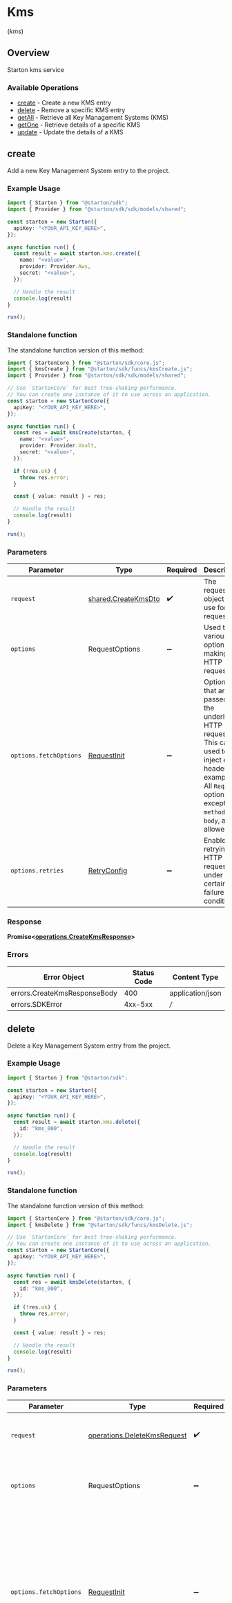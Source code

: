 # Kms
(*kms*)

## Overview

Starton kms service

### Available Operations

* [create](#create) - Create a new KMS entry
* [delete](#delete) - Remove a specific KMS entry
* [getAll](#getall) - Retrieve all Key Management Systems (KMS)
* [getOne](#getone) - Retrieve details of a specific KMS
* [update](#update) - Update the details of a KMS

## create

Add a new Key Management System entry to the project.

### Example Usage

```typescript
import { Starton } from "@starton/sdk";
import { Provider } from "@starton/sdk/sdk/models/shared";

const starton = new Starton({
  apiKey: "<YOUR_API_KEY_HERE>",
});

async function run() {
  const result = await starton.kms.create({
    name: "<value>",
    provider: Provider.Aws,
    secret: "<value>",
  });

  // Handle the result
  console.log(result)
}

run();
```

### Standalone function

The standalone function version of this method:

```typescript
import { StartonCore } from "@starton/sdk/core.js";
import { kmsCreate } from "@starton/sdk/funcs/kmsCreate.js";
import { Provider } from "@starton/sdk/sdk/models/shared";

// Use `StartonCore` for best tree-shaking performance.
// You can create one instance of it to use across an application.
const starton = new StartonCore({
  apiKey: "<YOUR_API_KEY_HERE>",
});

async function run() {
  const res = await kmsCreate(starton, {
    name: "<value>",
    provider: Provider.Vault,
    secret: "<value>",
  });

  if (!res.ok) {
    throw res.error;
  }

  const { value: result } = res;

  // Handle the result
  console.log(result)
}

run();
```

### Parameters

| Parameter                                                                                                                                                                      | Type                                                                                                                                                                           | Required                                                                                                                                                                       | Description                                                                                                                                                                    |
| ------------------------------------------------------------------------------------------------------------------------------------------------------------------------------ | ------------------------------------------------------------------------------------------------------------------------------------------------------------------------------ | ------------------------------------------------------------------------------------------------------------------------------------------------------------------------------ | ------------------------------------------------------------------------------------------------------------------------------------------------------------------------------ |
| `request`                                                                                                                                                                      | [shared.CreateKmsDto](../../sdk/models/shared/createkmsdto.md)                                                                                                                 | :heavy_check_mark:                                                                                                                                                             | The request object to use for the request.                                                                                                                                     |
| `options`                                                                                                                                                                      | RequestOptions                                                                                                                                                                 | :heavy_minus_sign:                                                                                                                                                             | Used to set various options for making HTTP requests.                                                                                                                          |
| `options.fetchOptions`                                                                                                                                                         | [RequestInit](https://developer.mozilla.org/en-US/docs/Web/API/Request/Request#options)                                                                                        | :heavy_minus_sign:                                                                                                                                                             | Options that are passed to the underlying HTTP request. This can be used to inject extra headers for examples. All `Request` options, except `method` and `body`, are allowed. |
| `options.retries`                                                                                                                                                              | [RetryConfig](../../lib/utils/retryconfig.md)                                                                                                                                  | :heavy_minus_sign:                                                                                                                                                             | Enables retrying HTTP requests under certain failure conditions.                                                                                                               |

### Response

**Promise\<[operations.CreateKmsResponse](../../sdk/models/operations/createkmsresponse.md)\>**

### Errors

| Error Object                 | Status Code                  | Content Type                 |
| ---------------------------- | ---------------------------- | ---------------------------- |
| errors.CreateKmsResponseBody | 400                          | application/json             |
| errors.SDKError              | 4xx-5xx                      | */*                          |


## delete

Delete a Key Management System entry from the project. 

### Example Usage

```typescript
import { Starton } from "@starton/sdk";

const starton = new Starton({
  apiKey: "<YOUR_API_KEY_HERE>",
});

async function run() {
  const result = await starton.kms.delete({
    id: "kms_000",
  });

  // Handle the result
  console.log(result)
}

run();
```

### Standalone function

The standalone function version of this method:

```typescript
import { StartonCore } from "@starton/sdk/core.js";
import { kmsDelete } from "@starton/sdk/funcs/kmsDelete.js";

// Use `StartonCore` for best tree-shaking performance.
// You can create one instance of it to use across an application.
const starton = new StartonCore({
  apiKey: "<YOUR_API_KEY_HERE>",
});

async function run() {
  const res = await kmsDelete(starton, {
    id: "kms_000",
  });

  if (!res.ok) {
    throw res.error;
  }

  const { value: result } = res;

  // Handle the result
  console.log(result)
}

run();
```

### Parameters

| Parameter                                                                                                                                                                      | Type                                                                                                                                                                           | Required                                                                                                                                                                       | Description                                                                                                                                                                    |
| ------------------------------------------------------------------------------------------------------------------------------------------------------------------------------ | ------------------------------------------------------------------------------------------------------------------------------------------------------------------------------ | ------------------------------------------------------------------------------------------------------------------------------------------------------------------------------ | ------------------------------------------------------------------------------------------------------------------------------------------------------------------------------ |
| `request`                                                                                                                                                                      | [operations.DeleteKmsRequest](../../sdk/models/operations/deletekmsrequest.md)                                                                                                 | :heavy_check_mark:                                                                                                                                                             | The request object to use for the request.                                                                                                                                     |
| `options`                                                                                                                                                                      | RequestOptions                                                                                                                                                                 | :heavy_minus_sign:                                                                                                                                                             | Used to set various options for making HTTP requests.                                                                                                                          |
| `options.fetchOptions`                                                                                                                                                         | [RequestInit](https://developer.mozilla.org/en-US/docs/Web/API/Request/Request#options)                                                                                        | :heavy_minus_sign:                                                                                                                                                             | Options that are passed to the underlying HTTP request. This can be used to inject extra headers for examples. All `Request` options, except `method` and `body`, are allowed. |
| `options.retries`                                                                                                                                                              | [RetryConfig](../../lib/utils/retryconfig.md)                                                                                                                                  | :heavy_minus_sign:                                                                                                                                                             | Enables retrying HTTP requests under certain failure conditions.                                                                                                               |

### Response

**Promise\<[operations.DeleteKmsResponse](../../sdk/models/operations/deletekmsresponse.md)\>**

### Errors

| Error Object                    | Status Code                     | Content Type                    |
| ------------------------------- | ------------------------------- | ------------------------------- |
| errors.DeleteKmsResponseBody    | 400                             | application/json                |
| errors.DeleteKmsKmsResponseBody | 404                             | application/json                |
| errors.SDKError                 | 4xx-5xx                         | */*                             |


## getAll

Provides a list of all Key Management Systems entries associated with the current project

### Example Usage

```typescript
import { Starton } from "@starton/sdk";

const starton = new Starton({
  apiKey: "<YOUR_API_KEY_HERE>",
});

async function run() {
  const result = await starton.kms.getAll({
    limit: 20,
    page: 0,
  });

  for await (const page of result) {
    // handle page
  }
}

run();
```

### Standalone function

The standalone function version of this method:

```typescript
import { StartonCore } from "@starton/sdk/core.js";
import { kmsGetAll } from "@starton/sdk/funcs/kmsGetAll.js";

// Use `StartonCore` for best tree-shaking performance.
// You can create one instance of it to use across an application.
const starton = new StartonCore({
  apiKey: "<YOUR_API_KEY_HERE>",
});

async function run() {
  const res = await kmsGetAll(starton, {
    limit: 20,
    page: 0,
  });

  if (!res.ok) {
    throw res.error;
  }

  const { value: result } = res;

  for await (const page of result) {
    // handle page
  }
}

run();
```

### Parameters

| Parameter                                                                                                                                                                      | Type                                                                                                                                                                           | Required                                                                                                                                                                       | Description                                                                                                                                                                    |
| ------------------------------------------------------------------------------------------------------------------------------------------------------------------------------ | ------------------------------------------------------------------------------------------------------------------------------------------------------------------------------ | ------------------------------------------------------------------------------------------------------------------------------------------------------------------------------ | ------------------------------------------------------------------------------------------------------------------------------------------------------------------------------ |
| `request`                                                                                                                                                                      | [operations.GetAllKmsRequest](../../sdk/models/operations/getallkmsrequest.md)                                                                                                 | :heavy_check_mark:                                                                                                                                                             | The request object to use for the request.                                                                                                                                     |
| `options`                                                                                                                                                                      | RequestOptions                                                                                                                                                                 | :heavy_minus_sign:                                                                                                                                                             | Used to set various options for making HTTP requests.                                                                                                                          |
| `options.fetchOptions`                                                                                                                                                         | [RequestInit](https://developer.mozilla.org/en-US/docs/Web/API/Request/Request#options)                                                                                        | :heavy_minus_sign:                                                                                                                                                             | Options that are passed to the underlying HTTP request. This can be used to inject extra headers for examples. All `Request` options, except `method` and `body`, are allowed. |
| `options.retries`                                                                                                                                                              | [RetryConfig](../../lib/utils/retryconfig.md)                                                                                                                                  | :heavy_minus_sign:                                                                                                                                                             | Enables retrying HTTP requests under certain failure conditions.                                                                                                               |

### Response

**Promise\<[operations.GetAllKmsResponse](../../sdk/models/operations/getallkmsresponse.md)\>**

### Errors

| Error Object                 | Status Code                  | Content Type                 |
| ---------------------------- | ---------------------------- | ---------------------------- |
| errors.GetAllKmsResponseBody | 400                          | application/json             |
| errors.SDKError              | 4xx-5xx                      | */*                          |


## getOne

Returns information of a particular Key Management Systems entry using its unique identifier.

### Example Usage

```typescript
import { Starton } from "@starton/sdk";

const starton = new Starton({
  apiKey: "<YOUR_API_KEY_HERE>",
});

async function run() {
  const result = await starton.kms.getOne({
    id: "kms_000",
  });

  // Handle the result
  console.log(result)
}

run();
```

### Standalone function

The standalone function version of this method:

```typescript
import { StartonCore } from "@starton/sdk/core.js";
import { kmsGetOne } from "@starton/sdk/funcs/kmsGetOne.js";

// Use `StartonCore` for best tree-shaking performance.
// You can create one instance of it to use across an application.
const starton = new StartonCore({
  apiKey: "<YOUR_API_KEY_HERE>",
});

async function run() {
  const res = await kmsGetOne(starton, {
    id: "kms_000",
  });

  if (!res.ok) {
    throw res.error;
  }

  const { value: result } = res;

  // Handle the result
  console.log(result)
}

run();
```

### Parameters

| Parameter                                                                                                                                                                      | Type                                                                                                                                                                           | Required                                                                                                                                                                       | Description                                                                                                                                                                    |
| ------------------------------------------------------------------------------------------------------------------------------------------------------------------------------ | ------------------------------------------------------------------------------------------------------------------------------------------------------------------------------ | ------------------------------------------------------------------------------------------------------------------------------------------------------------------------------ | ------------------------------------------------------------------------------------------------------------------------------------------------------------------------------ |
| `request`                                                                                                                                                                      | [operations.GetOneKmsRequest](../../sdk/models/operations/getonekmsrequest.md)                                                                                                 | :heavy_check_mark:                                                                                                                                                             | The request object to use for the request.                                                                                                                                     |
| `options`                                                                                                                                                                      | RequestOptions                                                                                                                                                                 | :heavy_minus_sign:                                                                                                                                                             | Used to set various options for making HTTP requests.                                                                                                                          |
| `options.fetchOptions`                                                                                                                                                         | [RequestInit](https://developer.mozilla.org/en-US/docs/Web/API/Request/Request#options)                                                                                        | :heavy_minus_sign:                                                                                                                                                             | Options that are passed to the underlying HTTP request. This can be used to inject extra headers for examples. All `Request` options, except `method` and `body`, are allowed. |
| `options.retries`                                                                                                                                                              | [RetryConfig](../../lib/utils/retryconfig.md)                                                                                                                                  | :heavy_minus_sign:                                                                                                                                                             | Enables retrying HTTP requests under certain failure conditions.                                                                                                               |

### Response

**Promise\<[operations.GetOneKmsResponse](../../sdk/models/operations/getonekmsresponse.md)\>**

### Errors

| Error Object                    | Status Code                     | Content Type                    |
| ------------------------------- | ------------------------------- | ------------------------------- |
| errors.GetOneKmsResponseBody    | 400                             | application/json                |
| errors.GetOneKmsKmsResponseBody | 404                             | application/json                |
| errors.SDKError                 | 4xx-5xx                         | */*                             |


## update

Updates changes to a particular Key Management Systems entry.

### Example Usage

```typescript
import { Starton } from "@starton/sdk";

const starton = new Starton({
  apiKey: "<YOUR_API_KEY_HERE>",
});

async function run() {
  const result = await starton.kms.update({
    updateKmsDto: {},
    id: "kms_000",
  });

  // Handle the result
  console.log(result)
}

run();
```

### Standalone function

The standalone function version of this method:

```typescript
import { StartonCore } from "@starton/sdk/core.js";
import { kmsUpdate } from "@starton/sdk/funcs/kmsUpdate.js";

// Use `StartonCore` for best tree-shaking performance.
// You can create one instance of it to use across an application.
const starton = new StartonCore({
  apiKey: "<YOUR_API_KEY_HERE>",
});

async function run() {
  const res = await kmsUpdate(starton, {
    updateKmsDto: {},
    id: "kms_000",
  });

  if (!res.ok) {
    throw res.error;
  }

  const { value: result } = res;

  // Handle the result
  console.log(result)
}

run();
```

### Parameters

| Parameter                                                                                                                                                                      | Type                                                                                                                                                                           | Required                                                                                                                                                                       | Description                                                                                                                                                                    |
| ------------------------------------------------------------------------------------------------------------------------------------------------------------------------------ | ------------------------------------------------------------------------------------------------------------------------------------------------------------------------------ | ------------------------------------------------------------------------------------------------------------------------------------------------------------------------------ | ------------------------------------------------------------------------------------------------------------------------------------------------------------------------------ |
| `request`                                                                                                                                                                      | [operations.UpdateKmsRequest](../../sdk/models/operations/updatekmsrequest.md)                                                                                                 | :heavy_check_mark:                                                                                                                                                             | The request object to use for the request.                                                                                                                                     |
| `options`                                                                                                                                                                      | RequestOptions                                                                                                                                                                 | :heavy_minus_sign:                                                                                                                                                             | Used to set various options for making HTTP requests.                                                                                                                          |
| `options.fetchOptions`                                                                                                                                                         | [RequestInit](https://developer.mozilla.org/en-US/docs/Web/API/Request/Request#options)                                                                                        | :heavy_minus_sign:                                                                                                                                                             | Options that are passed to the underlying HTTP request. This can be used to inject extra headers for examples. All `Request` options, except `method` and `body`, are allowed. |
| `options.retries`                                                                                                                                                              | [RetryConfig](../../lib/utils/retryconfig.md)                                                                                                                                  | :heavy_minus_sign:                                                                                                                                                             | Enables retrying HTTP requests under certain failure conditions.                                                                                                               |

### Response

**Promise\<[operations.UpdateKmsResponse](../../sdk/models/operations/updatekmsresponse.md)\>**

### Errors

| Error Object                    | Status Code                     | Content Type                    |
| ------------------------------- | ------------------------------- | ------------------------------- |
| errors.UpdateKmsResponseBody    | 400                             | application/json                |
| errors.UpdateKmsKmsResponseBody | 404                             | application/json                |
| errors.SDKError                 | 4xx-5xx                         | */*                             |
